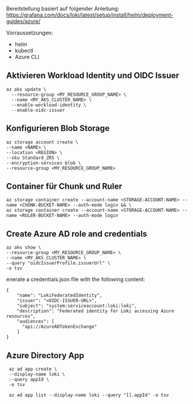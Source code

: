 Bereitstellung basiert auf folgender Anleitung:
https://grafana.com/docs/loki/latest/setup/install/helm/deployment-guides/azure/

Vorraussetzungen:
- helm 
- kubectl
- Azure CLI


## Aktivieren Workload Identity und OIDC Issuer
```
az aks update \
  --resource-group <MY_RESOURCE_GROUP_NAME> \
  --name <MY_AKS_CLUSTER_NAME> \
  --enable-workload-identity \
  --enable-oidc-issuer
  ```

  ## Konfigurieren Blob Storage
  ```
az storage account create \
--name <NAME> \
--location <REGION> \
--sku Standard_ZRS \
--encryption-services blob \
--resource-group <MY_RESOURCE_GROUP_NAME>
  ```

  ## Container für Chunk und Ruler
  ```
az storage container create --account-name <STORAGE-ACCOUNT-NAME> --name <CHUNK-BUCKET-NAME> --auth-mode login && \
az storage container create --account-name <STORAGE-ACCOUNT-NAME> --name <RULER-BUCKET-NAME> --auth-mode login
````

## Create Azure AD role and credentials
```
az aks show \
--resource-group <MY_RESOURCE_GROUP_NAME> \
--name <MY_AKS_CLUSTER_NAME> \
--query "oidcIssuerProfile.issuerUrl" \
-o tsv
````

enerate a credentials.json file with the following content:

```
{
    "name": "LokiFederatedIdentity",
    "issuer": "<OIDC-ISSUER-URL>",
    "subject": "system:serviceaccount:loki:loki",
    "description": "Federated identity for Loki accessing Azure resources",
    "audiences": [
      "api://AzureADTokenExchange"
    ]
}
```
## Azure Directory App
```
 az ad app create \
 --display-name loki \
 --query appId \
 -o tsv

 az ad app list --display-name loki --query "[].appId" -o tsv
 ```

 